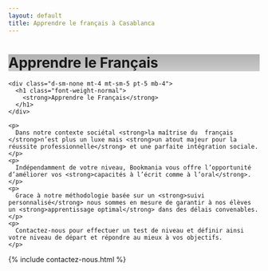 ```yaml
---
layout: default
title: Apprendre le français à Casablanca
---
```

<main id="nos-metiers">

  <div class="d-none d-sm-block">
    <div class="banner" style="background-position: top; background-image: linear-gradient(rgba(0,0,0,0.3), rgba(0,0,0,0.2)), url('assets/images/photo-1504515303068-d953c9b6eacf.jpg')">
      <h1>Apprendre le Français</h1>
    </div>
  </div>

  <section class="container mt-5 pb-4" data-aos="fade-up">

    <div class="d-sm-none mt-4 mt-sm-5 pt-5 mb-4">
      <h1 class="font-weight-normal">
        <strong>Apprendre le Français</strong>
      </h1>
    </div>

    <p>
      Dans notre contexte sociétal <strong>la maîtrise du  français </strong>n’est plus un luxe mais <strong>un atout majeur pour la réussite professionnelle</strong> et une parfaite intégration sociale.
    </p>
    <p>
      Indépendamment de votre niveau, Bookmania vous offre l’opportunité d’améliorer vos <strong>capacités à l’écrit comme à l’oral</strong>.
    </p>
    <p>
      Grace à notre méthodologie basée sur un <strong>suivi personnalisé</strong> nous sommes en mesure de garantir à nos élèves un <strong>apprentissage optimal</strong> dans des délais convenables.
    </p>
    <p>
      Contactez-nous pour effectuer un test de niveau et définir ainsi votre niveau de départ et répondre au mieux à vos objectifs.
    </p>

  </section>

  {% include contactez-nous.html %}

</main>

